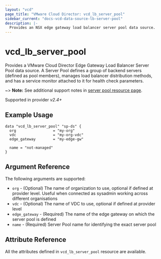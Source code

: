 ```yaml
---
layout: "vcd"
page_title: "VMware Cloud Director: vcd_lb_server_pool"
sidebar_current: "docs-vcd-data-source-lb-server-pool"
description: |-
  Provides an NSX edge gateway load balancer server pool data source.
---
```


# vcd\_lb\_server\_pool

Provides a VMware Cloud Director Edge Gateway Load Balancer Server Pool data source. A Server Pool defines
a group of backend servers (defined as pool members), manages load balancer distribution methods, and has a service 
monitor attached to it for health check parameters.

~> **Note:** See additional support notes in [server pool resource page](/docs/providers/vcd/r/lb_server_pool.html).

Supported in provider *v2.4+*

## Example Usage

```hcl
data "vcd_lb_server_pool" "sp-ds" {
  org                 = "my-org"
  vdc                 = "my-org-vdc"
  edge_gateway        = "my-edge-gw"

  name = "not-managed"
}
```

## Argument Reference

The following arguments are supported:

* `org` - (Optional) The name of organization to use, optional if defined at provider level. Useful when connected as sysadmin working across different organisations
* `vdc` - (Optional) The name of VDC to use, optional if defined at provider level
* `edge_gateway` - (Required) The name of the edge gateway on which the server pool is defined
* `name` - (Required) Server Pool name for identifying the exact server pool

## Attribute Reference

All the attributes defined in `vcd_lb_server_pool` resource are available.
